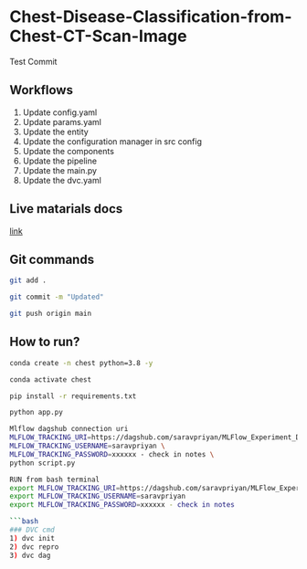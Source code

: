 # Chest-Disease-Classification-from-Chest-CT-Scan-Image
Test Commit

## Workflows

1. Update config.yaml
2. Update params.yaml
3. Update the entity
4. Update the configuration manager in src config
5. Update the components
6. Update the pipeline 
7. Update the main.py
8. Update the dvc.yaml 



## Live matarials docs

[link](https://docs.google.com/document/d/1UFiHnyKRqgx8Lodsvdzu58LbVjdWHNf-uab2WmhE0A4/edit?usp=sharing)


## Git commands

```bash
git add .

git commit -m "Updated"

git push origin main
```

## How to run?

```bash
conda create -n chest python=3.8 -y
```

```bash
conda activate chest
```

```bash
pip install -r requirements.txt
```

```bash
python app.py
```


```bash
Mlflow dagshub connection uri
MLFLOW_TRACKING_URI=https://dagshub.com/saravpriyan/MLFlow_Experiment_Demo.mlflow \
MLFLOW_TRACKING_USERNAME=saravpriyan \
MLFLOW_TRACKING_PASSWORD=xxxxxx - check in notes \
python script.py
```
```bash
RUN from bash terminal
export MLFLOW_TRACKING_URI=https://dagshub.com/saravpriyan/MLFlow_Experiment_Demo.mlflow
export MLFLOW_TRACKING_USERNAME=saravpriyan
export MLFLOW_TRACKING_PASSWORD=xxxxxx - check in notes

```bash
### DVC cmd
1) dvc init
2) dvc repro
3) dvc dag
```